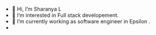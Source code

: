- 👋 Hi, I’m Sharanya L
- 👀 I’m interested in Full stack developement.
- 🌱 I’m currently working as software engineer in Epsilon .
-

<!---
Sharu15/Sharu15 is a ✨ special ✨ repository because its `README.md` (this file) appears on your GitHub profile.
You can click the Preview link to take a look at your changes.
--->
